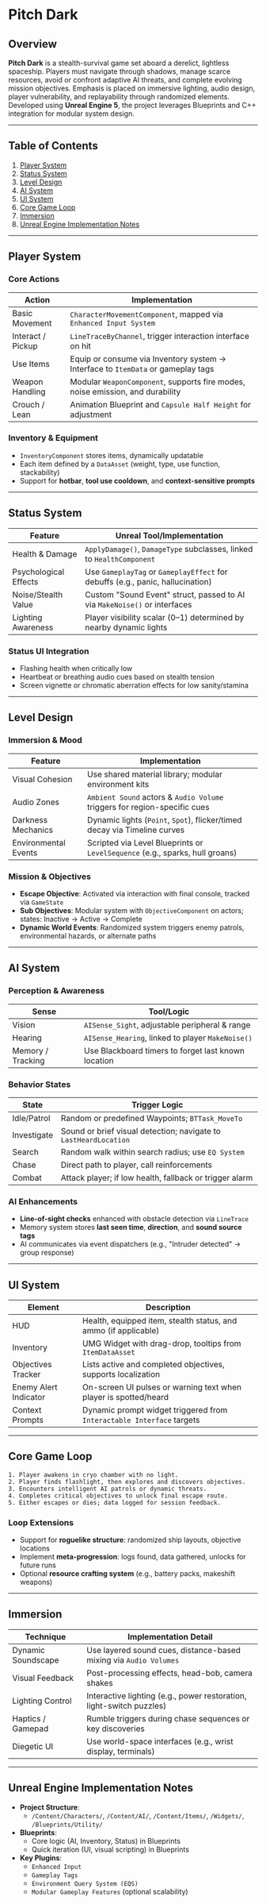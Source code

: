 # Pitch Dark

## Overview

**Pitch Dark** is a stealth-survival game set aboard a derelict, lightless spaceship. Players must navigate through shadows, manage scarce resources, avoid or confront adaptive AI threats, and complete evolving mission objectives. Emphasis is placed on immersive lighting, audio design, player vulnerability, and replayability through randomized elements. Developed using **Unreal Engine 5**, the project leverages Blueprints and C++ integration for modular system design.

---

## Table of Contents

1. [Player System](#player-system)
2. [Status System](#status-system)
3. [Level Design](#level-design)
4. [AI System](#ai-system)
5. [UI System](#ui-system)
6. [Core Game Loop](#core-game-loop)
7. [Immersion](#immersion)
8. [Unreal Engine Implementation Notes](#unreal-engine-implementation-notes)

---

## Player System

### Core Actions

| Action             | Implementation                                                                 |
|--------------------|----------------------------------------------------------------------------------|
| Basic Movement     | `CharacterMovementComponent`, mapped via `Enhanced Input System`                |
| Interact / Pickup  | `LineTraceByChannel`, trigger interaction interface on hit     |
| Use Items          | Equip or consume via Inventory system → Interface to `ItemData` or gameplay tags |
| Weapon Handling    | Modular `WeaponComponent`, supports fire modes, noise emission, and durability   |
| Crouch / Lean      | Animation Blueprint and `Capsule Half Height` for adjustment          |

### Inventory & Equipment

- `InventoryComponent` stores items, dynamically updatable
- Each item defined by a `DataAsset` (weight, type, use function, stackability)
- Support for **hotbar**, **tool use cooldown**, and **context-sensitive prompts**

---

## Status System

| Feature              | Unreal Tool/Implementation                                                |
|----------------------|---------------------------------------------------------------------------|
| Health & Damage      | `ApplyDamage()`, `DamageType` subclasses, linked to `HealthComponent`    |
| Psychological Effects| Use `GameplayTag` or `GameplayEffect` for debuffs (e.g., panic, hallucination) |
| Noise/Stealth Value  | Custom "Sound Event" struct, passed to AI via `MakeNoise()` or interfaces |
| Lighting Awareness   | Player visibility scalar (0–1) determined by nearby dynamic lights         |

### Status UI Integration

- Flashing health when critically low
- Heartbeat or breathing audio cues based on stealth tension
- Screen vignette or chromatic aberration effects for low sanity/stamina

---

## Level Design

### Immersion & Mood

| Feature             | Implementation                                                            |
|----------------------|---------------------------------------------------------------------------|
| Visual Cohesion     | Use shared material library; modular environment kits                     |
| Audio Zones         | `Ambient Sound` actors & `Audio Volume` triggers for region-specific cues |
| Darkness Mechanics  | Dynamic lights (`Point`, `Spot`), flicker/timed decay via Timeline curves  |
| Environmental Events| Scripted via Level Blueprints or `LevelSequence` (e.g., sparks, hull groans) |

### Mission & Objectives

- **Escape Objective**: Activated via interaction with final console, tracked via `GameState`
- **Sub Objectives**: Modular system with `ObjectiveComponent` on actors; states: Inactive → Active → Complete
- **Dynamic World Events**: Randomized system triggers enemy patrols, environmental hazards, or alternate paths

---

## AI System

### Perception & Awareness

| Sense               | Tool/Logic                                           |
|----------------------|-----------------------------------------------------|
| Vision               | `AISense_Sight`, adjustable peripheral & range     |
| Hearing              | `AISense_Hearing`, linked to player `MakeNoise()`  |
| Memory / Tracking    | Use Blackboard timers to forget last known location |

### Behavior States

| State               | Trigger Logic                                                      |
|----------------------|-------------------------------------------------------------------|
| Idle/Patrol          | Random or predefined Waypoints; `BTTask_MoveTo`                   |
| Investigate          | Sound or brief visual detection; navigate to `LastHeardLocation` |
| Search               | Random walk within search radius; use `EQ System`                 |
| Chase                | Direct path to player, call reinforcements                        |
| Combat               | Attack player; if low health, fallback or trigger alarm           |

### AI Enhancements

- **Line-of-sight checks** enhanced with obstacle detection via `LineTrace`
- Memory system stores **last seen time**, **direction**, and **sound source tags**
- AI communicates via event dispatchers (e.g., "Intruder detected" → group response)

---

## UI System

| Element              | Description                                                              |
|----------------------|---------------------------------------------------------------------------|
| HUD                  | Health, equipped item, stealth status, and ammo (if applicable)           |
| Inventory            | UMG Widget with drag-drop, tooltips from `ItemDataAsset`                 |
| Objectives Tracker   | Lists active and completed objectives, supports  localization              |
| Enemy Alert Indicator| On-screen UI pulses or warning text when player is spotted/heard         |
| Context Prompts      | Dynamic prompt widget triggered from `Interactable Interface` targets     |

---

## Core Game Loop

```
1. Player awakens in cryo chamber with no light.
2. Player finds flashlight, then explores and discovers objectives.
3. Encounters intelligent AI patrols or dynamic threats.
4. Completes critical objectives to unlock final escape route.
5. Either escapes or dies; data logged for session feedback.
```

### Loop Extensions

- Support for **roguelike structure**: randomized ship layouts, objective locations
- Implement **meta-progression**: logs found, data gathered, unlocks for future runs
- Optional **resource crafting system** (e.g., battery packs, makeshift weapons)

---

## Immersion

| Technique             | Implementation Detail                                                |
|------------------------|---------------------------------------------------------------------|
| Dynamic Soundscape     | Use layered sound cues, distance-based mixing via `Audio Volumes`  |
| Visual Feedback        | Post-processing effects, head-bob, camera shakes                   |
| Lighting Control       | Interactive lighting (e.g., power restoration, light-switch puzzles)|
| Haptics / Gamepad      | Rumble triggers during chase sequences or key discoveries          |
| Diegetic UI            | Use world-space interfaces (e.g., wrist display, terminals)         |

---

## Unreal Engine Implementation Notes

- **Project Structure**:
  - `/Content/Characters/`, `/Content/AI/`, `/Content/Items/`, `/Widgets/`, `/Blueprints/Utility/`
- **Blueprints**:
  - Core logic (AI, Inventory, Status) in Blueprints
  - Quick iteration (UI, visual scripting) in Blueprints
- **Key Plugins**:
  - `Enhanced Input`
  - `Gameplay Tags`
  - `Environment Query System (EQS)`
  - `Modular Gameplay Features` (optional scalability)
